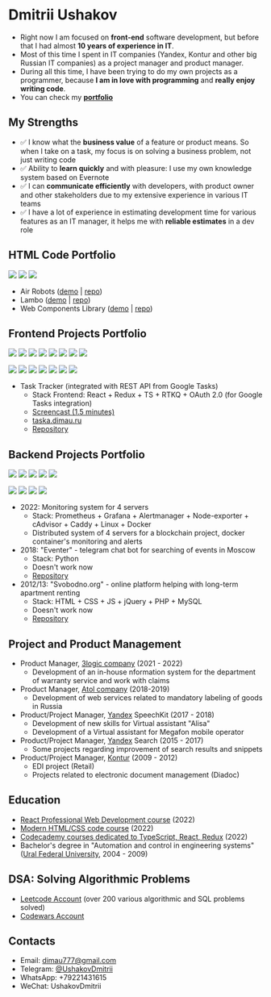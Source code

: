 # Dmitrii Ushakov

- Right now I am focused on **front-end** software development, but before that I had almost **10 years of experience in IT**. 
- Most of this time I spent in IT companies (Yandex, Kontur and other big Russian IT companies) as a project manager and product manager. 
- During all this time, I have been trying to do my own projects as a programmer, because **I am in love with programming** and **really enjoy writing code**.
- You can check my <a href="#html-code-portfolio">**portfolio**</a>

## My Strengths
- ✅ I know what the <b>business value</b> of a feature or product means. So when I take on a task, my focus is on solving a business problem, not just writing code
- ✅ Ability to <b>learn quickly</b> and with pleasure: I use my own knowledge system based on Evernote
- ✅ I can <b>communicate efficiently</b> with developers, with product owner and other stakeholders due to my extensive experience in various IT teams
- ✅ I have a lot of experience in estimating development time for various features as an IT manager, it helps me with <b>reliable estimates</b> in a dev role

## HTML Code Portfolio
<img src="https://img.shields.io/badge/HTML5-3b8ea5?style=for-the-badge&logo=HTML5&logoColor=ffffff"> <img src="https://img.shields.io/badge/CSS3-3b8ea5?style=for-the-badge&logo=CSS3&logoColor=ffffff"> <img src="https://img.shields.io/badge/BEM-3b8ea5?style=for-the-badge&logo=BEM&logoColor=ffffff">

- Air Robots (<a href="https://dimau.github.io/airrobots/">demo</a> | <a href="https://github.com/dimau/airrobots">repo</a>)
- Lambo (<a href="https://dimau.github.io/lamborghini/">demo</a> | <a href="https://github.com/dimau/lamborghini">repo</a>)
- Web Components Library (<a href="https://library.dimau.ru">demo</a> | <a href="https://github.com/dimau/htmlcss-20220317_dimau777">repo</a>)

## Frontend Projects Portfolio
<img src="https://img.shields.io/badge/JS-3b8ea5?style=for-the-badge&logo=JavaScript&logoColor=ffffff"> <img src="https://img.shields.io/badge/TS-3b8ea5?style=for-the-badge&logo=TypeScript&logoColor=ffffff"> <img src="https://img.shields.io/badge/React-3b8ea5?style=for-the-badge&logo=React&logoColor=ffffff"> <img src="https://img.shields.io/badge/Redux-3b8ea5?style=for-the-badge&logo=Redux&logoColor=ffffff">  <img src="https://img.shields.io/badge/React Router-3b8ea5?style=for-the-badge&logo=React Router&logoColor=ffffff"> <img src="https://img.shields.io/badge/Redux Toolkit-3b8ea5?style=for-the-badge&logo=&logoColor=ffffff"> <img src="https://img.shields.io/badge/RTK Query-3b8ea5?style=for-the-badge&logo=&logoColor=ffffff"> <img src="https://img.shields.io/badge/Redux Thunk-3b8ea5?style=for-the-badge&logo=&logoColor=ffffff">

<img src="https://img.shields.io/badge/CSS Modules-3b8ea5?style=for-the-badge&logo=CSS Modules&logoColor=ffffff"> <img src="https://img.shields.io/badge/Jest-3b8ea5?style=for-the-badge&logo=Jest&logoColor=ffffff"> <img src="https://img.shields.io/badge/Testing Library-3b8ea5?style=for-the-badge&logo=Testing Library&logoColor=ffffff">
<img src="https://img.shields.io/badge/Webpack-3b8ea5?style=for-the-badge&logo=Webpack&logoColor=ffffff"> <img src="https://img.shields.io/badge/REST API-3b8ea5?style=for-the-badge&logo=&logoColor=ffffff"> <img src="https://img.shields.io/badge/Git-3b8ea5?style=for-the-badge&logo=Git&logoColor=ffffff"> <img src="https://img.shields.io/badge/OAuth 2.0-3b8ea5?style=for-the-badge&logo=&logoColor=ffffff">

- Task Tracker (integrated with REST API from Google Tasks)
  - Stack Frontend: React + Redux + TS + RTKQ + OAuth 2.0 (for Google Tasks integration)
  - <a href="https://youtu.be/YXobcdKTF2c">Screencast (1.5 minutes)</a>
  - <a href="https://taska.dimau.ru">taska.dimau.ru</a>
  - <a href="https://github.com/dimau/taska">Repository</a>

## Backend Projects Portfolio
<img src="https://img.shields.io/badge/Linux-3b8ea5?style=for-the-badge&logo=Linux&logoColor=ffffff"> <img src="https://img.shields.io/badge/Docker-3b8ea5?style=for-the-badge&logo=Docker&logoColor=ffffff"> <img src="https://img.shields.io/badge/Git-3b8ea5?style=for-the-badge&logo=Git&logoColor=ffffff"> <img src="https://img.shields.io/badge/Vim-3b8ea5?style=for-the-badge&logo=Vim&logoColor=ffffff"> <img src="https://img.shields.io/badge/NGINX-3b8ea5?style=for-the-badge&logo=NGINX&logoColor=ffffff"> 

<img src="https://img.shields.io/badge/SQL-3b8ea5?style=for-the-badge&logo=&logoColor=ffffff"> <img src="https://img.shields.io/badge/PostgreSQL-3b8ea5?style=for-the-badge&logo=PostgreSQL&logoColor=ffffff"> <img src="https://img.shields.io/badge/MySQL-3b8ea5?style=for-the-badge&logo=MySQL&logoColor=ffffff"> <img src="https://img.shields.io/badge/MongoDB-3b8ea5?style=for-the-badge&logo=MongoDB&logoColor=ffffff">

- 2022: Monitoring system for 4 servers
  - Stack: Prometheus + Grafana + Alertmanager + Node-exporter + cAdvisor + Caddy + Linux + Docker
  - Distributed system of 4 servers for a blockchain project, docker container's monitoring and alerts
- 2018: "Eventer" - telegram chat bot for searching of events in Moscow
  - Stack: Python
  - Doesn't work now
  - <a href="https://github.com/dimau/Eventer">Repository</a>
- 2012/13: "Svobodno.org" - online platform helping with long-term apartment renting
  - Stack: HTML + CSS + JS + jQuery + PHP + MySQL
  - Doesn't work now
  - <a href="https://github.com/dimau/HC">Repository</a>

## Project and Product Management
- Product Manager, <a href="https://3logic.ru/about/">3logic company</a> (2021 - 2022)
  - Development of an in-house nformation system for the department of warranty service and work with claims
- Product Manager, <a href="https://www.atol.ru">Atol company</a> (2018-2019)
  - Development of web services related to mandatory labeling of goods in Russia
- Product/Project Manager, <a href="https://yandex.com/company/">Yandex</a> SpeechKit (2017 - 2018)
  - Development of new skills for Virtual assistant "Alisa"
  - Development of a Virtual assistant for Megafon mobile operator
- Product/Project Manager, <a href="https://yandex.com/company/">Yandex</a> Search (2015 - 2017)
  - Some projects regarding improvement of search results and snippets 
- Product/Project Manager, <a href="https://kontur-inc.com/about/info">Kontur</a> (2009 - 2012)
  - EDI project (Retail)
  - Projects related to electronic document management (Diadoc)

## Education
- <a href="https://learn.javascript.ru/courses/react">React Professional Web Development course</a> (2022)
- <a href="https://learn.javascript.ru/courses/htmlcss">Modern HTML/CSS code course</a> (2022)
- <a href="https://www.codecademy.com/profiles/5869613752">Codecademy courses dedicated to TypeScript, React, Redux</a> (2022)
- Bachelor's degree in "Automation and control in engineering systems" (<a href="https://rtf.urfu.ru/en/">Ural Federal University</a>, 2004 - 2009)

## DSA: Solving Algorithmic Problems
<ul>
  <li><a href="https://leetcode.com/dimau777/" target="_blank">Leetcode Account</a> (over 200 various algorithmic and SQL problems solved)</li>
  <li><a href="https://www.codewars.com/users/dimau" target="_blank">Codewars Account</a></li>
</ul>

## Contacts
<ul>
  <li>Email: <a href="mailto:dimau777@gmail.com" target="_blank">dimau777@gmail.com</a></li>
  <li>Telegram: <a href="https://t.me/UshakovDmitrii" target="_blank">@UshakovDmitrii</a></li>
  <li>WhatsApp: +79221431615</li>
  <li>WeChat: UshakovDmitrii</li>
</ul>
